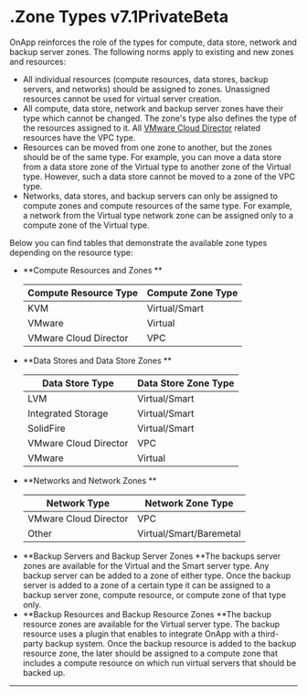 # .Zone Types v7.1PrivateBeta

OnApp reinforces the role of the types for compute, data store, network and backup server zones. The following norms apply to existing and new zones and resources:

-   All individual resources (compute resources, data stores, backup servers, and networks) should be assigned to zones. Unassigned resources cannot be used for virtual server creation.
-   All compute, data store, network and backup server zones have their type which cannot be changed. The zone's type also defines the type of the resources assigned to it. All [VMware Cloud Director](https://devopsdocs.onapp.com/display/VCD) related resources have the VPC type.
-   Resources can be moved from one zone to another, but the zones should be of the same type. For example, you can move a data store from a data store zone of the Virtual type to another zone of the Virtual type. However, such a data store cannot be moved to a zone of the VPC type.
-   Networks, data stores, and backup servers can only be assigned to compute zones and compute resources of the same type. For example, a network from the Virtual type network zone can be assigned only to a compute zone of the Virtual type.

Below you can find tables that demonstrate the available zone types depending on the resource type:

-   **Compute Resources and Zones
    **

    | Compute Resource Type | Compute Zone Type |
    |-----------------------|-------------------|
    | KVM                   | Virtual/Smart     |
    | VMware                | Virtual           |
    | VMware Cloud Director | VPC               |

<!-- -->

-   **Data Stores and Data Store Zones
    **

    | Data Store Type       | Data Store Zone Type |
    |-----------------------|----------------------|
    | LVM                   | Virtual/Smart        |
    | Integrated Storage    | Virtual/Smart        |
    | SolidFire             | Virtual/Smart        |
    | VMware Cloud Director | VPC                  |
    | VMware                | Virtual              |

<!-- -->

-   **Networks and Network Zones
    **

    | Network Type          | Network Zone Type       |
    |-----------------------|-------------------------|
    | VMware Cloud Director | VPC                     |
    | Other                 | Virtual/Smart/Baremetal |

<!-- -->

-   **Backup Servers and Backup Server Zones
    **The backups server zones are available for the Virtual and the Smart server type. Any backup server can be added to a zone of either type. Once the backup server is added to a zone of a certain type it can be assigned to a backup server zone, compute resource, or compute zone of that type only.
-   **Backup Resources and Backup Resource Zones
    **The backup resource zones are available for the Virtual server type. The backup resource uses a plugin that enables to integrate OnApp with a third-party backup system. Once the backup resource is added to the backup resource zone, the later should be assigned to a compute zone that includes a compute resource on which run virtual servers that should be backed up. 

------------------------------------------------------------------------


